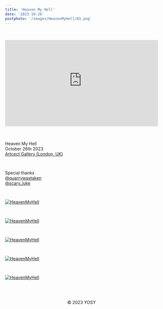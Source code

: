 ```yaml
---
title: 'Heaven My Hell'
date: '2023-10-26'
postphoto: '/images/HeavenMyHell/01.png'
---
```

<br>
<br>

<div style="position:relative; padding-bottom:56.25%; height:0; overflow:hidden;" >
<iframe style="position: absolute; top: 0; left: 0; width: 100%; height: 100%;" width="560" height="315" src="https://www.youtube-nocookie.com/embed/AkeZNHVg3mE?si=fVkYdiJHVgFdQXqs" title="YouTube video player" frameborder="0" allow="accelerometer; autoplay; clipboard-write; encrypted-media; gyroscope; picture-in-picture; web-share" allowfullscreen></iframe>
</div>

<br>
<br>

Heaven My Hell<br>
October 26th 2023<br>
[Artcect Gallery (London, UK)](https://www.instagram.com/artsectgallery)<br>

<br>

Special thanks <br>
[@quarrywastaken](https://www.instagram.com/quarrywastaken/) <br>
[@scary_luke](https://www.instagram.com/scary_luke/) <br>

<br>

[![HeavenMyHell](/images/HeavenMyHell/02.png)](https://www.instagram.com/pokaryosy/) <br>

<br>

[![HeavenMyHell](/images/HeavenMyHell/03.png)](https://www.instagram.com/pokaryosy/) <br>

<br>

[![HeavenMyHell](/images/HeavenMyHell/04.png)](https://www.instagram.com/pokaryosy/) <br>

<br>

[![HeavenMyHell](/images/HeavenMyHell/05.png)](https://www.instagram.com/pokaryosy/) <br>

<br>

[![HeavenMyHell](/images/HeavenMyHell/00.jpg)](https://www.instagram.com/p/Cygqhu7r1xN/?utm_source=ig_web_copy_link&igshid=MzRlODBiNWFlZA==) <br>

<br>

<br>
<br>
<!--
#h1
##h2
###h3
####h4
#####h5
######h6
- brabra is list
**bold text**
_Italic_ or *Italic*
-->

<center>
© 2023 YOSY
</center>
<br>
